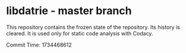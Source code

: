 # libdatrie - master branch

This repository contains the frozen state of the repository.
Its history is cleared. It is used only for static code
analysis with Codacy.

Commit Time: 1734468612